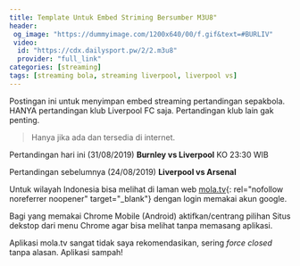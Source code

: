 ```yaml
---
title: Template Untuk Embed Striming Bersumber M3U8"
header:
 og_image: "https://dummyimage.com/1200x640/00/f.gif&text=#BURLIV"
 video:
  id: "https://cdx.dailysport.pw/2/2.m3u8"
  provider: "full_link"
categories: [streaming]
tags: [streaming bola, streaming liverpool, liverpool vs]
---
```

Postingan ini untuk menyimpan embed streaming pertandingan sepakbola. HANYA pertandingan klub Liverpool FC saja. Pertandingan klub lain gak penting.

> Hanya jika ada dan tersedia di internet.

Pertandingan hari ini (31/08/2019) **Burnley vs Liverpool** KO 23:30 WIB

Pertandingan sebelumnya (24/08/2019) **Liverpool vs Arsenal**

Untuk wilayah Indonesia bisa melihat di laman web [mola.tv](https://mola.tv/watch?v=vd65950609){: rel="nofollow noreferrer noopener" target="_blank"} dengan login memakai akun google.

Bagi yang memakai Chrome Mobile (Android) aktifkan/centrang pilihan Situs dekstop dari menu Chrome agar bisa melihat tanpa memasang aplikasi.

Aplikasi mola.tv sangat tidak saya rekomendasikan, sering _force closed_ tanpa alasan. Aplikasi sampah!
